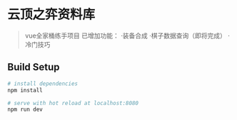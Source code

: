 # 云顶之弈资料库

> vue全家桶练手项目
已增加功能：
·装备合成
·棋子数据查询（即将完成）
·冷门技巧



## Build Setup

``` bash
# install dependencies
npm install

# serve with hot reload at localhost:8080
npm run dev

```
